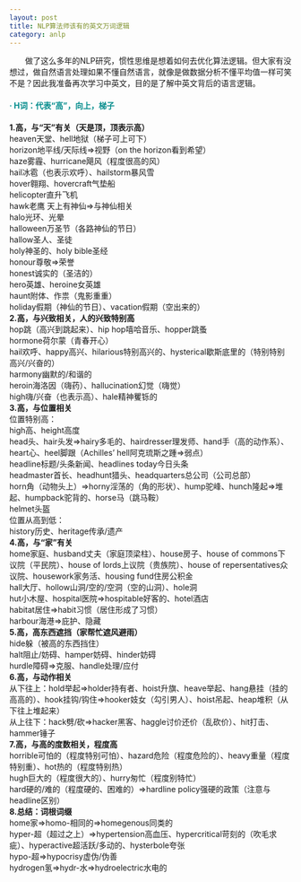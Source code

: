 ```yaml
---
layout: post
title: NLP算法师该有的英文万词逻辑
category: anlp
---
```


&emsp;&emsp;做了这么多年的NLP研究，惯性思维是想着如何去优化算法逻辑。但大家有没想过，做自然语言处理如果不懂自然语言，就像是做数据分析不懂平均值一样可笑不是？因此我准备再次学习中英文，目的是了解中英文背后的语言逻辑。         

#### <span style="color:#008B8B;">· H词：代表“高”，向上，梯子</span>      
**1.高，与“天”有关（天是顶，顶表示高）**    
heaven天堂、hell地狱（梯子可上可下）    
horizon地平线/天际线=>视野（on the horizon看到希望）      
haze雾霾、hurricane飓风（程度很高的风）         
hail冰雹（也表示欢呼）、hailstorm暴风雪                
hover翱翔、hovercraft气垫船               
helicopter直升飞机     
hawk老鹰
天上有神仙=>与神仙相关        
halo光环、光晕       
halloween万圣节（各路神仙的节日）       
hallow圣人、圣徒      
holy神圣的、holy bible圣经       
honour尊敬=>荣誉     
honest诚实的（圣洁的）     
hero英雄、heroine女英雄        
haunt附体、作祟（鬼影重重）    
holiday假期（神仙的节日）、vacation假期（空出来的）       
**2.高，与兴致相关，人的兴致特别高**         
hop跳（高兴到跳起来）、hip hop嘻哈音乐、hopper跳蚤        
hormone荷尔蒙（青春开心）              
hail欢呼、happy高兴、hilarious特别高兴的、hysterical歇斯底里的（特别特别高兴/兴奋的）               
harmony幽默的/和谐的                
heroin海洛因（嗨药）、hallucination幻觉（嗨觉）         
high嗨/兴奋（也表示高）、hale精神矍铄的            
**3.高，与位置相关**        
位置特别高：      
high高、height高度        
head头、hair头发=>hairy多毛的、hairdresser理发师、hand手（高的动作系）、heart心、heel脚跟（Achilles’ hell阿克琉斯之踵=>弱点）                        
headline标题/头条新闻、headlines today今日头条         
headmaster首长、headhunt猎头、headquarters总公司（公司总部）            
horn角（动物头上）=>horny淫荡的（角的形状）、hump驼峰、hunch隆起=>堆起、humpback驼背的、horse马（跳马鞍）          
helmet头盔     
位置从高到低：     
history历史、heritage传承/遗产       
**4.高，与“家”有关**       
home家庭、husband丈夫（家庭顶梁柱）、house房子、house of commons下议院（平民院）、house of lords上议院（贵族院）、house of repersentatives众议院、housework家务活、housing fund住房公积金     
hall大厅、hollow山洞/空的/空洞（空的山洞）、hole洞         
hut小木屋、hospital医院=>hospitable好客的、hotel酒店      
habitat居住=>habit习惯（居住形成了习惯）    
harbour海港=>庇护、隐藏            
**5.高，高东西遮挡（家帮忙遮风避雨）**        
hide躲（被高的东西挡住）         
halt阻止/妨碍、hamper妨碍、hinder妨碍        
hurdle障碍=>克服、handle处理/应付                       
**6.高，与动作相关**      
从下往上：hold举起=>holder持有者、hoist升旗、heave举起、hang悬挂（挂的高高的）、hook挂钩/钩住=>hooker妓女（勾引男人）、hoist吊起、heap堆积（从下往上堆起来）                      
从上往下：hack劈/砍=>hacker黑客、haggle讨价还价（乱砍价）、hit打击、hammer锤子       
**7.高，与高的度数相关，程度高**       
horrible可怕的（程度特别可怕）、hazard危险（程度危险的）、heavy重量（程度特别重）、hot热的（程度特别热）     
hugh巨大的（程度很大的）、hurry匆忙（程度别特忙）    
hard硬的/难的（程度硬的、困难的）=>hardline policy强硬的政策（注意与headline区别）                  
**8.总结：词根词缀**        
home家=>homo-相同的=>homegenous同类的        
hyper-超（超过之上）=>hypertension高血压、hypercritical苛刻的（吹毛求疵）、hyperactive超活跃/多动的、hysterbole夸张                  
hypo-超=>hypocrisy虚伪/伪善         
hydrogen氢=>hydr-水=>hydroelectric水电的      

